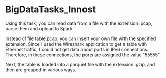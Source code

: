 # BigDataTasks_Innost
Using this task, you can read data from a file with the extension .pcap, parse them and upload to Spark. 

Instead of file table.pcap, you can insert your own file with the specified extension. Since I used the Wireshark application to get a table with Ethernet traffic, I could not get data about ports in IPv6 connections. Therefore, in these connections, the ports are assigned the value "55555".

Next, the table is loaded into a parquet file with the extension .gzip, and then are grouped in various ways.
